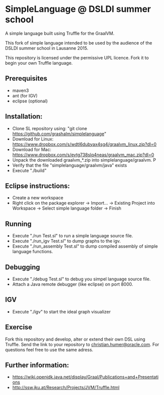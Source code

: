 # SimpleLanguage @ DSLDI summer school

A simple language built using Truffle for the GraalVM.

This fork of simple language intended to be used by the audience of the DSLDI summer school in Lausanne 2015.

This repository is licensed under the permissive UPL licence. Fork it to begin
your own Truffle language.

## Prerequisites
* maven3 
* ant (for IGV)
* eclipse (optional)

## Installation:

* Clone SL repository using:
   "git clone https://github.com/grashalm/simplelanguage"
* Download 
   for Linux: https://www.dropbox.com/s/wdtl6dubyax4sg4/graalvm_linux.zip?dl=0 
* Download for Mac: https://www.dropbox.com/s/evtg738slq4neas/graalvm_mac.zip?dl=0
* Unpack the downloaded graalvm_*.zip into simplelanguage/graalvm. P
* Verify that the file "simplelanguage/graalvm/java" exists
* Execute "./build"

## Eclipse instructions:

* Create a new workspace
* Right click on the package explorer -> Import... -> Existing Project into Workspace -> Select simple language folder -> Finish

## Running

* Execute "./run Test.sl" to run a simple language source file.
* Execute "./run_igv Test.sl" to dump graphs to the igv.
* Execute "./run_assembly Test.sl" to dump compiled assembly of simple language functions.

## Debugging

* Execute "./debug Test.sl" to debug you simpel language source file.
* Attach a Java remote debugger (like eclipse) on port 8000.

## IGV

* Execute "./igv" to start the ideal graph visualizer

## Exercise
Fork this repository and develop, alter or extend their own DSL using Truffle.
Send the link to your repository to christian.humer@oracle.com.
For questions feel free to use the same adress.


## Further information:

* https://wiki.openjdk.java.net/display/Graal/Publications+and+Presentations
* http://ssw.jku.at/Research/Projects/JVM/Truffle.html
